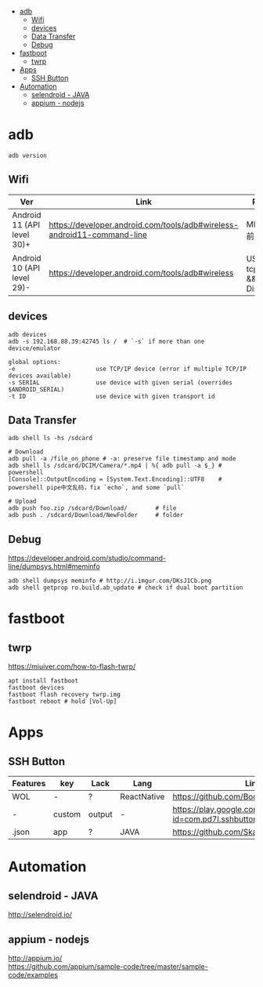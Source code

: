 <!-- TOC -->

- [adb](#adb)
    - [Wifi](#wifi)
    - [devices](#devices)
    - [Data Transfer](#data-transfer)
    - [Debug](#debug)
- [fastboot](#fastboot)
    - [twrp](#twrp)
- [Apps](#apps)
    - [SSH Button](#ssh-button)
- [Automation](#automation)
    - [selendroid - JAVA](#selendroid---java)
    - [appium - nodejs](#appium---nodejs)

<!-- /TOC -->

# adb

    adb version

## Wifi
Ver | Link | Prepare | CMD
-- | -- | -- | --
Android 11 (API level 30)+ | https://developer.android.com/tools/adb#wireless-android11-command-line | MIUI: 设置前关悬浮球 | adb pair IP:PORT_Dynamic && adb connect IP:PORT
Android 10 (API level 29)- | https://developer.android.com/tools/adb#wireless | USB：adb tcpip 5555 && Disconnect | adb connect IP:5555

## devices

    adb devices
    adb -s 192.168.88.39:42745 ls /  # `-s` if more than one device/emulator 

    global options:
    -e                       use TCP/IP device (error if multiple TCP/IP devices available)
    -s SERIAL                use device with given serial (overrides $ANDROID_SERIAL)
    -t ID                    use device with given transport id
    
## Data Transfer

    adb shell ls -hs /sdcard

    # Download
    adb pull -a /file_on_phone # -a: preserve file timestamp and mode
    adb shell ls /sdcard/DCIM/Camera/*.mp4 | %{ adb pull -a $_} # powershell
    [Console]::OutputEncoding = [System.Text.Encoding]::UTF8    # powershell pipe中文乱码，fix `echo`, and some `pull`

    # Upload
    adb push foo.zip /sdcard/Download/        # file
    adb push . /sdcard/Download/NewFolder     # folder


## Debug
https://developer.android.com/studio/command-line/dumpsys.html#meminfo

    adb shell dumpsys meminfo # http://i.imgur.com/DKsJ1Cb.png
    adb shell getprop ro.build.ab_update # check if dual boot partition

# fastboot
## twrp
https://miuiver.com/how-to-flash-twrp/

    apt install fastboot
    fastboot devices
    fastboot flash recovery twrp.img
    fastboot reboot # hold [Vol-Up]

# Apps
## SSH Button
|Features|key|Lack|Lang|Link|
|---|---|---|---|---|
|WOL|-|?|ReactNative|https://github.com/BootBoi/android-app|
|-|custom|output|-|https://play.google.com/store/apps/details?id=com.pd7l.sshbutton|
|.json|app|?|JAVA|https://github.com/Skarafaz/mercury|

# Automation
## selendroid - JAVA
http://selendroid.io/

## appium - nodejs
http://appium.io/  
https://github.com/appium/sample-code/tree/master/sample-code/examples